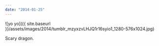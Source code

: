 ```yaml
---
date: "2014-01-25"
---
```


![yo yo]({{ site.baseurl }}/assets/images/2014/tumblr_mzyxzvLHJQ1r16syio1_1280-576x1024.jpg)

Scary dragon.
